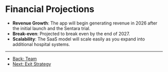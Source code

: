# Financial Projections

- **Revenue Growth**: The app will begin generating revenue in 2026 after the initial launch and the Sentara trial.
- **Break-even**: Projected to break even by the end of 2027.
- **Scalability**: The SaaS model will scale easily as you expand into additional hospital systems.

---

- [Back: Team](9_Team.html)
- [Next: Exit Strategy](11_Exit_Strategy.html)
